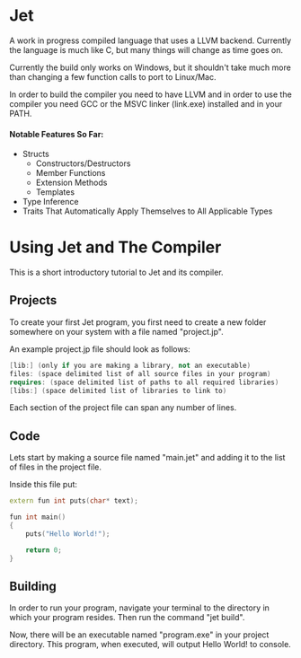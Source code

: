
 Jet
==========

A work in progress compiled language that uses a LLVM backend. Currently the language is much like C, but many things will change as time goes on.

Currently the build only works on Windows, but it shouldn't take much more than changing a few function calls to port to Linux/Mac.

In order to build the compiler you need to have LLVM and in order to use the compiler you need GCC or the MSVC linker (link.exe) installed and in your PATH.

#### Notable Features So Far:
- Structs
	- Constructors/Destructors
	- Member Functions
	- Extension Methods
	- Templates
- Type Inference
- Traits That Automatically Apply Themselves to All Applicable Types


# Using Jet and The Compiler

This is a short introductory tutorial to Jet and its compiler.

## Projects
To create your first Jet program, you first need to create a new folder somewhere on your system with a file named "project.jp".

An example project.jp file should look as follows:
```cpp
[lib:] (only if you are making a library, not an executable)
files: (space delimited list of all source files in your program)
requires: (space delimited list of paths to all required libraries)
[libs:] (space delimited list of libraries to link to)
```
Each section of the project file can span any number of lines.


## Code
Lets start by making a source file named "main.jet" and adding it to the list of files in the project file.

Inside this file put:
```cpp
extern fun int puts(char* text);

fun int main()
{
	puts("Hello World!");

	return 0;
}
```


## Building
In order to run your program, navigate your terminal to the directory in which your program resides.
Then run the command "jet build".

Now, there will be an executable named "program.exe" in your project directory.
This program, when executed, will output Hello World! to console.
